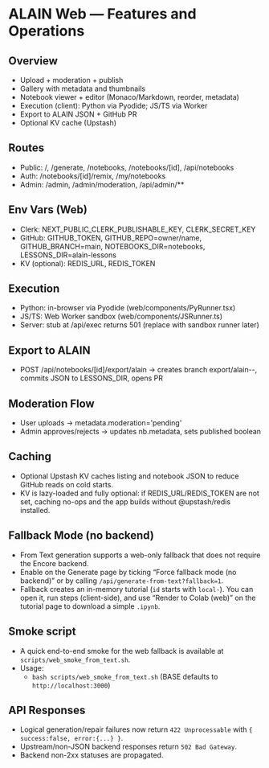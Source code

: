 # ALAIN Web — Features and Operations

## Overview
- Upload + moderation + publish
- Gallery with metadata and thumbnails
- Notebook viewer + editor (Monaco/Markdown, reorder, metadata)
- Execution (client): Python via Pyodide; JS/TS via Worker
- Export to ALAIN JSON + GitHub PR
- Optional KV cache (Upstash)

## Routes
- Public: /, /generate, /notebooks, /notebooks/[id], /api/notebooks
- Auth: /notebooks/[id]/remix, /my/notebooks
- Admin: /admin, /admin/moderation, /api/admin/**

## Env Vars (Web)
- Clerk: NEXT_PUBLIC_CLERK_PUBLISHABLE_KEY, CLERK_SECRET_KEY
- GitHub: GITHUB_TOKEN, GITHUB_REPO=owner/name, GITHUB_BRANCH=main, NOTEBOOKS_DIR=notebooks, LESSONS_DIR=alain-lessons
- KV (optional): REDIS_URL, REDIS_TOKEN

## Execution
- Python: in-browser via Pyodide (web/components/PyRunner.tsx)
- JS/TS: Web Worker sandbox (web/components/JSRunner.ts)
- Server: stub at /api/exec returns 501 (replace with sandbox runner later)

## Export to ALAIN
- POST /api/notebooks/[id]/export/alain → creates branch export/alain-<id>-<ts>, commits JSON to LESSONS_DIR, opens PR

## Moderation Flow
- User uploads → metadata.moderation='pending'
- Admin approves/rejects → updates nb.metadata, sets published boolean

## Caching
- Optional Upstash KV caches listing and notebook JSON to reduce GitHub reads on cold starts.
- KV is lazy-loaded and fully optional: if REDIS_URL/REDIS_TOKEN are not set, caching no-ops and the app builds without @upstash/redis installed.

## Fallback Mode (no backend)
- From Text generation supports a web-only fallback that does not require the Encore backend.
- Enable on the Generate page by ticking “Force fallback mode (no backend)” or by calling `/api/generate-from-text?fallback=1`.
- Fallback creates an in-memory tutorial (`id` starts with `local-`). You can open it, run steps (client-side), and use “Render to Colab (web)” on the tutorial page to download a simple `.ipynb`.

## Smoke script
- A quick end-to-end smoke for the web fallback is available at `scripts/web_smoke_from_text.sh`.
- Usage:
  - `bash scripts/web_smoke_from_text.sh` (BASE defaults to `http://localhost:3000`)

## API Responses
- Logical generation/repair failures now return `422 Unprocessable` with `{ success:false, error:{...} }`.
- Upstream/non-JSON backend responses return `502 Bad Gateway`.
- Backend non-2xx statuses are propagated.
